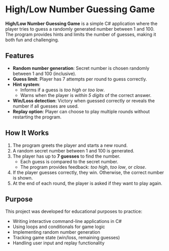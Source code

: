 # High/Low Number Guessing Game

**High/Low Number Guessing Game** is a simple C# application where the player tries to guess a randomly generated number between 1 and 100.  
The program provides hints and limits the number of guesses, making it both fun and challenging.  

## Features
- **Random number generation**: Secret number is chosen randomly between 1 and 100 (inclusive).  
- **Guess limit**: Player has 7 attempts per round to guess correctly.  
- **Hint system**:  
  - Informs if a guess is *too high* or *too low*.  
  - Warns when the player is *within 5 digits* of the correct answer.  
- **Win/Loss detection**: Victory when guessed correctly or reveals the number if all guesses are used.  
- **Replay option**: Player can choose to play multiple rounds without restarting the program.  

## How It Works
1. The program greets the player and starts a new round.  
2. A random secret number between 1 and 100 is generated.  
3. The player has up to **7 guesses** to find the number.  
   - Each guess is compared to the secret number.  
   - The program provides feedback: *too high*, *too low*, or *close*.  
4. If the player guesses correctly, they win. Otherwise, the correct number is shown.  
5. At the end of each round, the player is asked if they want to play again.  

## Purpose
This project was developed for educational purposes to practice:  
- Writing interactive command-line applications in C#  
- Using loops and conditionals for game logic  
- Implementing random number generation  
- Tracking game state (win/loss, remaining guesses)  
- Handling user input and replay functionality  
